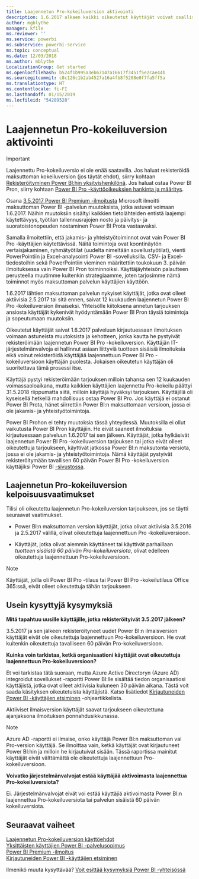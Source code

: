 ```yaml
---
title: Laajennetun Pro-kokeiluversion aktivointi
description: 1.6.2017 alkaen kaikki oikeutetut käyttäjät voivat osallistua Power BI -palvelun laajennettuun Pro-kokeiluversioon.
author: mgblythe
manager: kfile
ms.reviewer: ''
ms.service: powerbi
ms.subservice: powerbi-service
ms.topic: conceptual
ms.date: 12/03/2018
ms.author: mblythe
LocalizationGroup: Get started
ms.openlocfilehash: b524f1b995a3eb67147a16617f3451f5e2cae44b
ms.sourcegitcommit: c8c126c1b2ab4527a16a4fb8f5208e0f7fa5ff5a
ms.translationtype: HT
ms.contentlocale: fi-FI
ms.lasthandoff: 01/15/2019
ms.locfileid: "54289528"
---
```

# <a name="extended-pro-trial-activation"></a>Laajennetun Pro-kokeiluversion aktivointi

> [!IMPORTANT]
> Laajennettu Pro-kokeiluversio ei ole enää saatavilla. Jos haluat rekisteröidä maksuttoman kokeiluversion (jos täytät ehdot), siirry kohtaan [Rekisteröityminen Power BI:hin yksityishenkilönä](service-self-service-signup-for-power-bi.md). Jos haluat ostaa Power BI Pron, siirry kohtaan [Power BI Pro -käyttöoikeuksien hankinta ja määritys](service-admin-purchasing-power-bi-pro.md).

Osana [3.5.2017 Power BI Premium -ilmoitusta](https://powerbi.microsoft.com/blog/microsoft-accelerates-modern-bi-adoption-with-power-bi-premium/) Microsoft ilmoitti maksuttoman Power BI -palvelun muutoksista, jotka astuvat voimaan 1.6.2017. Näihin muutoksiin sisältyi kaikkien tietolähteiden entistä laajempi käytettävyys, työtilan tallennusrajojen nosto ja päivitys- ja suoratoistonopeuden nostaminen Power BI Prota vastaavaksi.

Samalla ilmoitettiin, että jakamis- ja yhteistyötoiminnot ovat vain Power BI Pro -käyttäjien käytettävissä. Näitä toimintoja ovat koontinäytön vertaisjakaminen, ryhmätyötilat (uudelta nimeltään sovellustyötilat), vienti PowerPointiin ja Excel-analysointi Power BI -sovelluksilla. CSV- ja Excel-tiedostoihin sekä PowerPointiin vieminen määritettiin toukokuun 3. päivän ilmoituksessa vain Power BI Pron toiminnoiksi. Käyttäjäyhteisön palautteen perusteella muutimme kuitenkin strategiaamme, joten tarjosimme nämä toiminnot myös maksuttoman palvelun käyttäjien käyttöön.

1.6.2017 lähtien maksuttoman palvelun nykyiset käyttäjät, jotka ovat olleet aktiivisia 2.5.2017 tai sitä ennen, saivat 12 kuukauden laajennetun Power BI Pro -kokeiluversion ilmaiseksi. Yhteisölle kiitoksena annetun tarjouksen ansiosta käyttäjät kykenivät hyödyntämään Power BI Pron täysiä toimintoja ja sopeutumaan muutoksiin.

Oikeutetut käyttäjät saivat 1.6.2017 palveluun kirjautuessaan ilmoituksen voimaan astuneista muutoksista ja kehotteen, jonka kautta he pystyivät rekisteröimään laajennetun Power BI Pro -kokeiluversion. Käyttäjän IT-järjestelmänvalvoja ei hallinnut asiaan liittyviä tuotteen sisäisiä ilmoituksia eikä voinut rekisteröidä käyttäjää laajennettuun Power BI Pro -kokeiluversioon käyttäjän puolesta. Jokaisen oikeutetun käyttäjän oli suoritettava tämä prosessi itse.

Käyttäjä pystyi rekisteröimään tarjouksen milloin tahansa sen 12 kuukauden voimassaoloaikana, mutta kaikkien käyttäjien laajennettu Pro-kokeilu päättyi 31.5.2018 riippumatta siitä, milloin käyttäjä hyväksyi tarjouksen. Käyttäjillä oli kyseisellä hetkellä mahdollisuus ostaa Power BI Pro. Jos käyttäjä ei ostanut Power BI Prota, hänet siirrettiin Power BI:n maksuttomaan versioon, jossa ei ole jakamis- ja yhteistyötoimintoja.

Power BI Prohon ei tehty muutoksia tässä yhteydessä. Muutoksilla ei ollut vaikutusta Power BI Pron käyttäjiin. He eivät saaneet ilmoituksia kirjautuessaan palveluun 1.6.2017 tai sen jälkeen. Käyttäjät, jotka hylkäsivät laajennetun Power BI Pro -kokeiluversion tarjouksen tai jotka eivät olleet oikeutettuja tarjoukseen, käyttivät jatkossa Power BI:n maksutonta versiota, jossa ei ole jakamis- ja yhteistyötoimintoja. Nämä käyttäjät pystyivät rekisteröitymään tavallisen 60 päivän Power BI Pro -kokeiluversion käyttäjiksi Power BI [-sivustossa](https://powerbi.microsoft.com/get-started/).

## <a name="eligibility-for-extended-pro-trial"></a>Laajennetun Pro-kokeiluversion kelpoisuusvaatimukset

Tilisi oli oikeutettu laajennetun Pro-kokeiluversion tarjoukseen, jos se täytti seuraavat vaatimukset.

* Power BI:n maksuttoman version käyttäjät, jotka olivat aktiivisia 3.5.2016 ja 2.5.2017 välillä, olivat oikeutettuja laajennettuun Pro -kokeiluversioon.

* Käyttäjät, jotka olivat aiemmin käyttäneet tai käyttivät parhaillaan *tuotteen sisäistä 60 päivän Pro-kokeiluversiota*, olivat edelleen oikeutettuja laajennettuun Pro-kokeiluversioon.

> [!NOTE]
> Käyttäjät, joilla oli Power BI Pro -tilaus tai Power BI Pro -kokeilutilaus Office 365:ssä, eivät olleet oikeutettuja tähän tarjoukseen.

## <a name="frequently-asked-questions"></a>Usein kysyttyjä kysymyksiä

**Mitä tapahtuu uusille käyttäjille, jotka rekisteröityivät 3.5.2017 jälkeen?**

3.5.2017 ja sen jälkeen rekisteröityneet uudet Power BI:n ilmaisversion käyttäjät eivät ole oikeutettuja laajennettuun Pro-kokeiluversioon. He ovat kuitenkin oikeutettuja tavalliseen 60 päivän Pro-kokeiluversioon.

**Kuinka voin tarkistaa, ketkä organisaationi käyttäjät ovat oikeutettuja laajennettuun Pro-kokeiluversioon?**

Et voi tarkistaa tätä suoraan, mutta Azure Active Directoryn (Azure AD) integroidut sovellukset -raportti Power BI:lle sisältää tiedon organisaatiosi käyttäjistä, jotka ovat olleet aktiivisia kuluneen 30 päivän aikana. Tästä voit saada käsityksen oikeutetuista käyttäjistä. Katso lisätiedot [Kirjautuneiden Power BI -käyttäjien etsiminen](service-admin-access-usage.md) -ohjeartikkelista.

Aktiiviset ilmaisversion käyttäjät saavat tarjoukseen oikeutettuna ajanjaksona ilmoituksen ponnahdusikkunassa.

> [!NOTE]
> Azure AD -raportti ei ilmaise, onko käyttäjä Power BI:n maksuttoman vai Pro-version käyttäjä. Se ilmoittaa vain, ketkä käyttäjät ovat kirjautuneet Power BI:hin ja milloin he kirjautuivat sisään. Tässä raportissa mainitut käyttäjät eivät välttämättä ole oikeutettuja laajennettuun Pro-kokeiluversioon.

**Voivatko järjestelmänvalvojat estää käyttäjää aktivoimasta laajennettua Pro-kokeiluversiota?**

Ei. Järjestelmänvalvojat eivät voi estää käyttäjiä aktivoimasta Power BI:n laajennettua Pro-kokeiluversiota tai palvelun sisäistä 60 päivän kokeiluversiota.

## <a name="next-steps"></a>Seuraavat vaiheet

[Laajennetun Pro-kokeiluversion käyttöehdot](https://aka.ms/power-bi-trial)  
[Yksittäisten käyttäjien Power BI -palvelusopimus](https://powerbi.microsoft.com/terms-of-service/)  
[Power BI Premium -ilmoitus](https://aka.ms/pbipremium-announcement)  
[Kirjautuneiden Power BI -käyttäjien etsiminen](service-admin-access-usage.md)

Ilmenikö muuta kysyttävää? [Voit esittää kysymyksiä Power BI -yhteisössä](https://community.powerbi.com/)